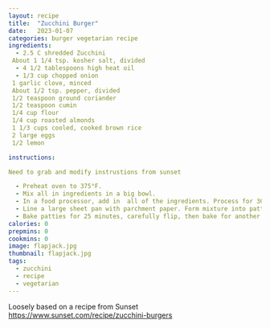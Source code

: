 ```yaml
---
layout: recipe
title:  "Zucchini Burger"
date:   2023-01-07
categories: burger vegetarian recipe
ingredients: 
  - 2.5 C shredded Zucchini
 About 1 1/4 tsp. kosher salt, divided
  - 4 1/2 tablespoons high heat oil
  - 1/3 cup chopped onion
 1 garlic clove, minced
 About 1/2 tsp. pepper, divided
 1/2 teaspoon ground coriander
 1/2 teaspoon cumin
 1/4 cup flour
 1/4 cup roasted almonds
 1 1/3 cups cooled, cooked brown rice
 2 large eggs
 1/2 lemon

instructions: 

Need to grab and modify instrustions from sunset

  - Preheat oven to 375°F.
  - Mix all in ingredients in a big bowl.
  - In a food processor, add in  all of the ingredients. Process for 30-45 seconds, or until all ingredients are blended together but still remain a bit chunky.
  - Line a large sheet pan with parchment paper. Form mixture into patties then place them onto the lined pan. Each patty should be about 1/3 cup.  This should result in 8 patties.
  - Bake patties for 25 minutes, carefully flip, then bake for another 5-10 minutes or until browned.
calories: 0
prepmins: 0
cookmins: 0
image: flapjack.jpg
thumbnail: flapjack.jpg
tags: 
  - zucchini
  - recipe
  - vegetarian
---
```

Loosely based on a recipe from Sunset 
https://www.sunset.com/recipe/zucchini-burgers

